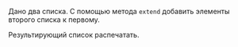 Дано два списка. С помощью метода `extend` добавить элементы второго списка к первому.

Результирующий список распечатать.
